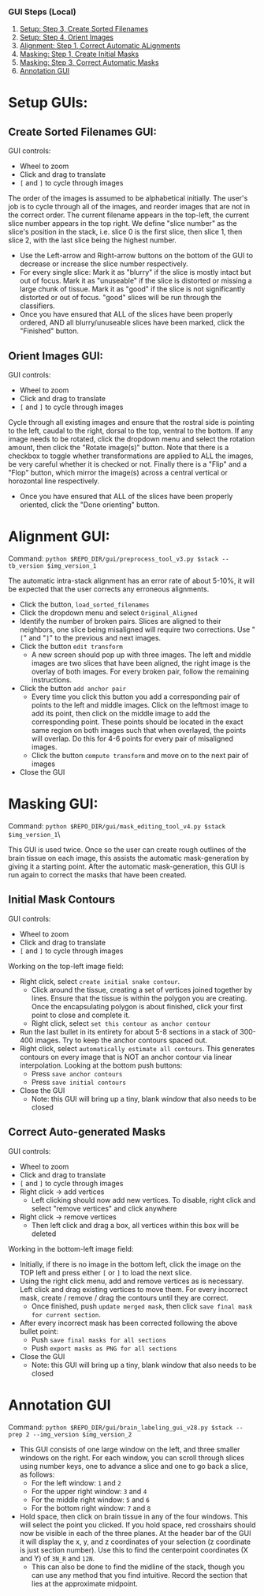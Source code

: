 ### GUI Steps (Local)

1) [Setup: Step 3, Create Sorted Filenames](#preprocess-setup)
2) [Setup: Step 4, Orient Images](#preprocess-setup)
3) [Alignment: Step 1, Correct Automatic ALignments](#alignment-gui)
4) [Masking: Step 1, Create Initial Masks](#initial-mask-contours)
5) [Masking: Step 3, Correct Automatic Masks](#correct-auto-generated-masks)
6) [Annotation GUI](#annotation-gui)

# Setup GUIs:

## Create Sorted Filenames GUI:
GUI controls:
- Wheel to zoom
- Click and drag to translate
- `[` and `]` to cycle through images

The order of the images is assumed to be alphabetical initially. The user's job is to cycle through all of the images, and reorder images that are not in the correct order. The current filename appears in the top-left, the current slice number appears in the top right. We define "slice number" as the slice's position in the stack, i.e. slice 0 is the first slice, then slice 1, then slice 2, with the last slice being the highest number.
  - Use the Left-arrow and Right-arrow buttons on the bottom of the GUI to decrease or increase the slice number respectively.
  - For every single slice: Mark it as "blurry" if the slice is mostly intact but out of focus. Mark it as "unuseable" if the slice is distorted or missing a large chunk of tissue. Mark it as "good" if the slice is not significantly distorted or out of focus. "good" slices will be run through the classifiers.
  - Once you have ensured that ALL of the slices have been properly ordered, AND all blurry/unuseable slices have been marked, click the "Finished" button.

## Orient Images GUI:
GUI controls:
- Wheel to zoom
- Click and drag to translate
- `[` and `]` to cycle through images

Cycle through all existing images and ensure that the rostral side is pointing to the left, caudal to the right, dorsal to the top, ventral to the bottom. If any image needs to be rotated, click the dropdown menu and select the rotation amount, then click the "Rotate image(s)" button. Note that there is a checkbox to toggle whether transformations are applied to ALL the images, be very careful whether it is checked or not. Finally there is a "Flip" and a "Flop" button, which mirror the image(s) across a central vertical or horozontal line respectively.
  - Once you have ensured that ALL of the slices have been properly oriented, click the "Done orienting" button.

# Alignment GUI:
Command: `python $REPO_DIR/gui/preprocess_tool_v3.py $stack --tb_version $img_version_1`

The automatic intra-stack alignment has an error rate of about 5-10%, it will be expected that the user corrects any erroneous alignments.
  - Click the button, `load_sorted_filenames`
  - Click the dropdown menu and select `Original_Aligned`
  - Identify the number of broken pairs. Slices are aligned to their neighbors, one slice being misaligned will require two corrections. Use "`[`" and "`]`" to the previous and next images.
  - Click the button `edit transform`
    - A new screen should pop up with three images. The left and middle images are two slices that have been aligned, the right image is the overlay of both images. For every broken pair, follow the remaining instructions.
  - Click the button `add anchor pair`
    - Every time you click this button you add a corresponding pair of points to the left and middle images. Click on the leftmost image to add its point, then click on the middle image to add the corresponding point. These points should be located in the exact same region on both images such that when overlayed, the points will overlap. Do this for 4-6 points for every pair of misaligned images.
    - Click the button `compute transform` and move on to the next pair of images
  - Close the GUI


# Masking GUI:
Command: `python $REPO_DIR/gui/mask_editing_tool_v4.py $stack $img_version_1`\

This GUI is used twice. Once so the user can create rough outlines of the brain tissue on each image, this assists the automatic mask-generation by giving it a starting point. After the automatic mask-generation, this GUI is run again to correct the masks that have been created.

## Initial Mask Contours
GUI controls:
- Wheel to zoom
- Click and drag to translate
- `[` and `]` to cycle through images

Working on the top-left image field:
  - Right click, select `create initial snake contour`.
    - Click around the tissue, creating a set of vertices joined together by lines. Ensure that the tissue is within the polygon you are creating. Once the encapsulating polygon is about finished, click your first point to close and complete it.
    - Right click, select `set this contour as anchor contour`
  - Run the last bullet in its entirety for about 5-8 sections in a stack of 300-400 images. Try to keep the anchor contours spaced out.
  - Right click, select `automatically estimate all contours`. This generates contours on every image that is NOT an anchor contour via linear interpolation.
  Looking at the bottom push buttons: 
    - Press `save anchor contours`
    - Press `save initial contours`
  - Close the GUI
    - Note: this GUI will bring up a tiny, blank window that also needs to be closed

## Correct Auto-generated Masks
GUI controls:
- Wheel to zoom
- Click and drag to translate
- `[` and `]` to cycle through images
- Right click -> add vertices
  - Left clicking should now add new vertices. To disable, right click and select "remove vertices" and click anywhere
- Right click -> remove vertices
  - Then left click and drag a box, all vertices within this box will be deleted

Working in the bottom-left image field:
  - Initially, if there is no image in the bottom left, click the image on the TOP left and press either `[` or `]` to load the next slice.
  - Using the right click menu, add and remove vertices as is necessary. Left click and drag existing vertices to move them. For every incorrect mask, create / remove / drag the contours until they are correct.
    - Once finished, push `update merged mask`, then click `save final mask for current section`.
  - After every incorrect mask has been corrected following the above bullet point:
    - Push `save final masks for all sections`
    - Push `export masks as PNG for all sections`
  - Close the GUI
    - Note: this GUI will bring up a tiny, blank window that also needs to be closed


# Annotation GUI
Command: `python $REPO_DIR/gui/brain_labeling_gui_v28.py $stack --prep 2 --img_version $img_version_2`

- This GUI consists of one large window on the left, and three smaller windows on the right. For each window, you can scroll through slices using number keys, one to advance a slice and one to go back a slice, as follows:
  - For the left window: `1` and `2`
  - For the upper right window: `3` and `4`
  - For the middle right window: `5` and `6`
  - For the bottom right window: `7` and `8`
- Hold space, then click on brain tissue in any of the four windows. This will select the point you clicked. If you hold space, red crosshairs should now be visible in each of the three planes. At the header bar of the GUI it will display the x, y, and z coordinates of your selection (z coordinate is just section number). Use this to find the centerpoint coordinates (X and Y) of `3N_R` and `12N`.
  - This can also be done to find the midline of the stack, though you can use any method that you find intuitive. Record the section that lies at the approximate midpoint.
